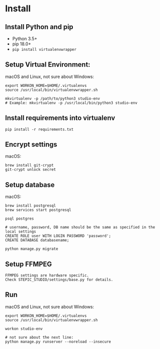 # Install

## Install Python and pip

* Python 3.5+
* pip 18.0+
* `pip install virtualenvwrapper`

## Setup Virtual Environment:

macOS and Linux, not sure about Windows:
```
export WORKON_HOME=$HOME/.virtualenvs
source /usr/local/bin/virtualenvwrapper.sh

mkvirtualenv -p /path/to/python3 studio-env
# Example: mkvirtualenv -p /usr/local/bin/python3 studio-env
```

## Install requirements into virtualenv


```
pip install -r requirements.txt
```

## Encrypt settings


macOS:
```
brew install git-crypt
git-crypt unlock secret
```

## Setup database


macOS:
```
brew install postgresql
brew services start postgresql
 
psql postgres

# username, password, DB name should be the same as specified in the local settings
CREATE ROLE user WITH LOGIN PASSWORD 'password';
CREATE DATABASE databasename;

python manage.py migrate
```

## Setup FFMPEG

```
FFMPEG settings are hardware specific.
Check STEPIC_STUDIO/settings/base.py for details.
```

## Run

macOS and Linux, not sure about Windows:

```
export WORKON_HOME=$HOME/.virtualenvs
source /usr/local/bin/virtualenvwrapper.sh

workon studio-env

# not sure about the next line:
python manage.py runserver --noreload --insecure
```

